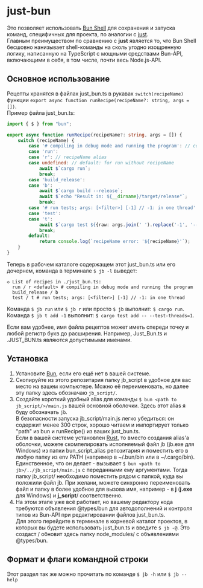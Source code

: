 # just-bun

Это позволяет использовать [Bun Shell](https://bun.sh/docs/runtime/shell) для сохранения и запуска команд, специфичных для проекта, по аналогии с [just](https://github.com/casey/just).   
Главным преимуществом по сравнению с **just** является то, что Bun Shell  бесшовно нанизывает shell-команды на сколь угодно изощренную логику, написанную на TypeScript с мощными средствами Bun-API, включающими в себя, в том числе, почти весь Node.js-API.

## Основное использование

Рецепты хранятся в файлах just_bun.ts в рукавах `switch(recipeName)` функции `export async function runRecipe(recipeName?: string, args = [])`.   
Пример файла just_bun.ts:
```ts
import { $ } from "bun";

export async function runRecipe(recipeName?: string, args = []) {
    switch (recipeName) {
        case '# compiling in debug mode and running the program': // comment for list
        case 'run': 
        case 'r': // recipeName alias
        case undefined: // default: for run without recipeName
            await $`cargo run`;
            break;
        case 'build_release':
        case 'b':
            await $`cargo build --release`;
            await $`echo "Result in: ${__dirname}/target/release"`;
            break;
        case '# run tests; args: [<filter>] [-1] // -1: in one thread':
        case 'test':
        case 't':
            await $`cargo test ${{raw: args.join(' ').replace('-1', '-- --test-threads=1')}}`;
            break;
        default:
            return console.log(`recipeName error: '${recipeName}'`);
    }
}
```
Теперь в рабочем каталоге содержащем этот just_bun.ts или его дочернем, команда в терминале `$ jb -l` выведет:
```
◇ List of recipes in ./just_bun.ts:
  run / r <default> # compiling in debug mode and running the program
  build_release / b 
  test / t # run tests; args: [<filter>] [-1] // -1: in one thread
```
Команда `$ jb run` или `$ jb r` или просто `$ jb` выполнит: `$ cargo run`.  
Команда `$ jb t add -1` выполнит: `$ cargo test add -- --test-threads=1`.

Если вам удобнее, имя файла рецептов может иметь спереди точку и любой регистр букв до расширения. Например, Just_Bun.ts и .JUST_BUN.ts являются допустимыми именами.

## Установка

1. Установите [Bun](https://bun.sh/), если его ещё нет в вашей системе.
1. Скопируйте из этого репозитария папку jb_script в удобное для вас место на вашем компьютере. Можно её переименовать, но далее эту папку здесь обозначаю `jb_script/`.
1. Создайте короткий удобный alias для команды `$ bun <path to jb_script/>/main.js` вашей основной оболочки. Здесь этот alias я буду обозначать `jb`.    
В безопасности запуска jb_script/main.js легко убедиться: он содержит менее 300 строк, хорошо читаем и импортирует только "path" из bun и runRecipe() из ваших just_bun.ts.  
Если в вашей системе установлен [Rust](https://www.rust-lang.org/), то вместо создания alias'а оболочки, можете скомпелировать исполняемый файл jb (jb.exe для Windows) из папки bun_script_alias репозитария и поместить его в любую папку из env PATH (напримеp в ~/.bun/bin или в ~/.cargo/bin). Единственное, что он делает - вызывает `$ bun <path to jb>/../jb_script/main.js` с переданными ему аргументами. Тогда папку jb_script/ необходимо поместить рядом с папкой, куда вы положили файл jb. При желани, можете синхронно переименовать файл и папку в более удобное для вызова имя, например - в **j** (**j.exe** для Windows) и **j_script**/ соответственно.
1. На этом этапе уже всё работает, но вашему редактору кода требуются объявления @types/bun для автодополнений и контроля типов из Bun-API при редактировании файлов just_bun.ts.   
Для этого перейдите в терминале в корневой каталог проектов, в которых вы будете использовать just_bun.ts и введите `$ jb -@`. Это создаст / обновит здесь папку node_modules/ с объявлениями @types/bun.

## Формат и флаги командной строки

Этот раздел так же можно прочитать по команде `$ jb -h` или `$ jb --help`





